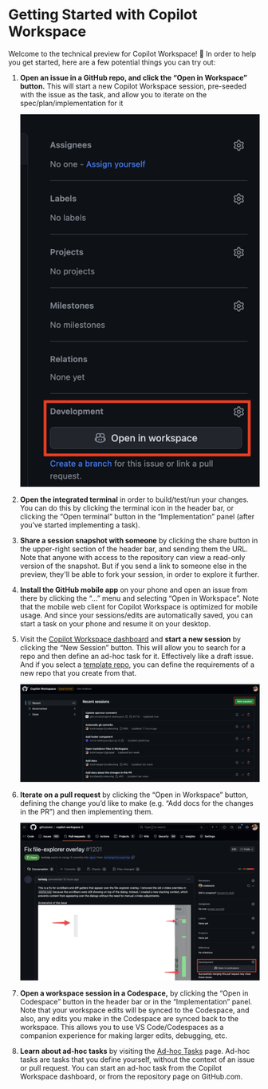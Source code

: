 # Getting Started with Copilot Workspace

Welcome to the technical preview for Copilot Workspace! 👋 In order to help you get started, here are a few potential things you can try out:

1. __Open an issue in a GitHub repo, and click the “Open in Workspace” button.__ This will start a new Copilot Workspace 
   session, pre-seeded with the issue as the task, and allow you to iterate on the spec/plan/implementation for it

   <img src="images/open-in-workspace.png" width=800 alt="Open an issue in Copilot Workspace">

1. __Open the integrated terminal__ in order to build/test/run your changes. You can do this by clicking the terminal icon
   in the header bar, or clicking the “Open terminal” button in the “Implementation” panel (after you’ve started 
   implementing a task).

1. __Share a session snapshot with someone__ by clicking the share button in the upper-right section of the header bar, and sending them the URL. Note that anyone with access to the repository can view a read-only version of the snapshot. But if you send a link to someone else in the preview, they'll be able to fork your session, in order to explore it further. 

1. __Install the GitHub mobile app__ on your phone and open an issue from there by clicking the “...” menu and selecting 
   “Open in Workspace”. Note that the mobile web client for Copilot Workspace is optimized for mobile usage. And since your 
   sessions/edits are automatically saved, you can start a task on your phone and resume it on your desktop.

1. Visit the [Copilot Workspace dashboard](https://copilot-workspace.githubnext.com) and __start a new session__ by 
   clicking the “New Session” button. This will allow you to search for a repo and then define an ad-hoc task for it. 
   Effectively like a draft issue. And if you select a [template repo](https://docs.github.com/en/repositories/creating-and-managing-repositories/creating-a-template-repository), you can define the requirements of a new repo that 
   you create from that.

   <img src="images/dashboard.png" width=800 alt="Open an issue in Copilot Workspace">

1. __Iterate on a pull request__ by clicking the “Open in Workspace” button, defining the change you’d like to make (e.g. 
   “Add docs for the changes in the PR”) and then implementing them.

   <img src="images/pr.png" width=800 alt="Open an issue in Copilot Workspace">

1. __Open a workspace session in a Codespace,__ by clicking the “Open in Codespace” button in the header bar or in the 
   “Implementation” panel. Note that your workspace edits will be synced to the Codespace, and also, any edits you make in 
   the Codespace are synced back to the workspace. This allows you to use VS Code/Codespaces as a companion experience for 
   making larger edits, debugging, etc.

1. __Learn about ad-hoc tasks__ by visiting the [Ad-hoc Tasks](adhoc-tasks.md) page. Ad-hoc tasks are tasks that you define yourself, without the context of an issue or pull request. You can start an ad-hoc task from the Copilot Workspace dashboard, or from the repository page on GitHub.com.

